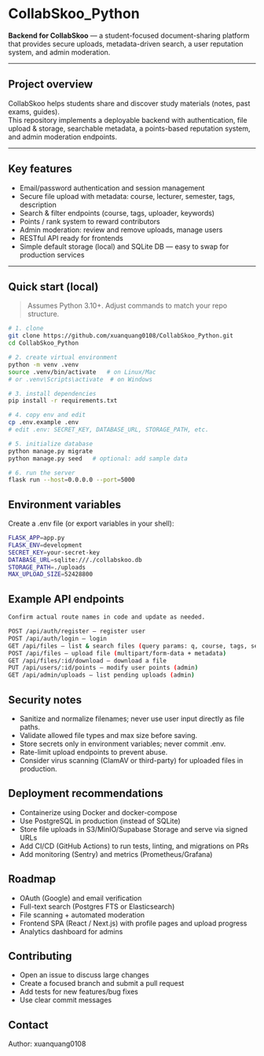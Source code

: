 # CollabSkoo_Python

**Backend for CollabSkoo** — a student-focused document-sharing platform that provides secure uploads, metadata-driven search, a user reputation system, and admin moderation.

---

## Project overview
CollabSkoo helps students share and discover study materials (notes, past exams, guides).  
This repository implements a deployable backend with authentication, file upload & storage, searchable metadata, a points-based reputation system, and admin moderation endpoints.

---

## Key features
- Email/password authentication and session management  
- Secure file upload with metadata: course, lecturer, semester, tags, description  
- Search & filter endpoints (course, tags, uploader, keywords)  
- Points / rank system to reward contributors  
- Admin moderation: review and remove uploads, manage users  
- RESTful API ready for frontends  
- Simple default storage (local) and SQLite DB — easy to swap for production services

---

## Quick start (local)
> Assumes Python 3.10+. Adjust commands to match your repo structure.

```bash
# 1. clone
git clone https://github.com/xuanquang0108/CollabSkoo_Python.git
cd CollabSkoo_Python

# 2. create virtual environment
python -m venv .venv
source .venv/bin/activate   # on Linux/Mac
# or .venv\Scripts\activate  # on Windows

# 3. install dependencies
pip install -r requirements.txt

# 4. copy env and edit
cp .env.example .env
# edit .env: SECRET_KEY, DATABASE_URL, STORAGE_PATH, etc.

# 5. initialize database
python manage.py migrate
python manage.py seed   # optional: add sample data

# 6. run the server
flask run --host=0.0.0.0 --port=5000
```
## Environment variables

Create a .env file (or export variables in your shell):

```bash
FLASK_APP=app.py
FLASK_ENV=development
SECRET_KEY=your-secret-key
DATABASE_URL=sqlite:///./collabskoo.db
STORAGE_PATH=./uploads
MAX_UPLOAD_SIZE=52428800
```
## Example API endpoints
```bash
Confirm actual route names in code and update as needed.

POST /api/auth/register — register user
POST /api/auth/login — login
GET /api/files — list & search files (query params: q, course, tags, semester)
POST /api/files — upload file (multipart/form-data + metadata)
GET /api/files/:id/download — download a file
PUT /api/users/:id/points — modify user points (admin)
GET /api/admin/uploads — list pending uploads (admin)
```
## Security notes

- Sanitize and normalize filenames; never use user input directly as file paths.
- Validate allowed file types and max size before saving.
- Store secrets only in environment variables; never commit .env.
- Rate-limit upload endpoints to prevent abuse.
- Consider virus scanning (ClamAV or third-party) for uploaded files in production.

## Deployment recommendations

- Containerize using Docker and docker-compose
- Use PostgreSQL in production (instead of SQLite)
- Store file uploads in S3/MinIO/Supabase Storage and serve via signed URLs
- Add CI/CD (GitHub Actions) to run tests, linting, and migrations on PRs
- Add monitoring (Sentry) and metrics (Prometheus/Grafana)

## Roadmap

- OAuth (Google) and email verification
- Full-text search (Postgres FTS or Elasticsearch)
- File scanning + automated moderation
- Frontend SPA (React / Next.js) with profile pages and upload progress
- Analytics dashboard for admins

## Contributing

- Open an issue to discuss large changes
- Create a focused branch and submit a pull request
- Add tests for new features/bug fixes
- Use clear commit messages


## Contact
Author: xuanquang0108
